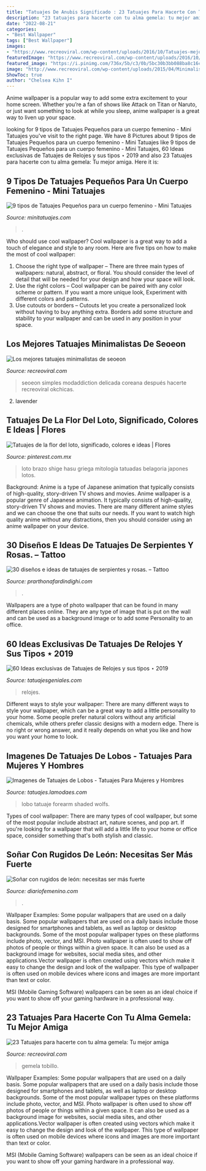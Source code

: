```yaml
---
title: "Tatuajes De Anubis Significado : 23 Tatuajes Para Hacerte Con Tu Alma Gemela: Tu Mejor Amiga"
description: "23 tatuajes para hacerte con tu alma gemela: tu mejor amiga"
date: "2022-08-21"
categories:
- "Best Wallpaper"
tags: ["Best Wallpaper"]
images:
- "https://www.recreoviral.com/wp-content/uploads/2016/10/Tatuajes-mejores-amigas-20-717x700.jpg"
featuredImage: "https://www.recreoviral.com/wp-content/uploads/2016/10/Tatuajes-mejores-amigas-20-717x700.jpg"
featured_image: "https://i.pinimg.com/736x/5b/c3/0b/5bc30b3bb088ba8c16c638ee2dd94ae9--chrysanthemum-tattoo-japan-tattoo.jpg"
image: "http://www.recreoviral.com/wp-content/uploads/2015/04/Minimalistas-16.jpg"
ShowToc: true
author: "Chelsea Kihn I"
---
```



Anime wallpaper is a popular way to add some extra excitement to your home screen. Whether you’re a fan of shows like Attack on Titan or Naruto, or just want something to look at while you sleep, anime wallpaper is a great way to liven up your space.

	

		
looking for 9 tipos de Tatuajes Pequeños para un cuerpo femenino - Mini Tatuajes you've visit to the right page. We have 8 Pictures about 9 tipos de Tatuajes Pequeños para un cuerpo femenino - Mini Tatuajes like 9 tipos de Tatuajes Pequeños para un cuerpo femenino - Mini Tatuajes, 60 Ideas exclusivas de Tatuajes de Relojes y sus tipos ⋆ 2019 and also 23 Tatuajes para hacerte con tu alma gemela: Tu mejor amiga. Here it is:
		
    
## 9 Tipos De Tatuajes Pequeños Para Un Cuerpo Femenino - Mini Tatuajes

<img loading=lazy src="https://minitatuajes.com/wp-content/uploads/2018/10/tatuajes-pajaros-corazones.jpg" onerror="this.onerror=null;this.src='https://tse2.mm.bing.net/th?id=OIP.dadSR9NsbGy98Lct-gU2XgHaFj&amp;pid=15.1';" alt="9 tipos de Tatuajes Pequeños para un cuerpo femenino - Mini Tatuajes">

_Source: minitatuajes.com_

>. 

	

Who should use cool wallpaper?
Cool wallpaper is a great way to add a touch of elegance and style to any room. Here are five tips on how to make the most of cool wallpaper: 
1) Choose the right type of wallpaper – There are three main types of wallpapers: natural, abstract, or floral. You should consider the level of detail that will be needed for your design and how your space will look. 
2) Use the right colors – Cool wallpaper can be paired with any color scheme or pattern. If you want a more unique look, Experiment with different colors and patterns. 
3) Use cutouts or borders – Cutouts let you create a personalized look without having to buy anything extra. Borders add some structure and stability to your wallpaper and can be used in any position in your space.

    
## Los Mejores Tatuajes Minimalistas De Seoeon

<img loading=lazy src="http://www.recreoviral.com/wp-content/uploads/2015/04/Minimalistas-16.jpg" onerror="this.onerror=null;this.src='https://tse4.mm.bing.net/th?id=OIP.wqJaeSUMocqrRFp237oHOAHaE9&amp;pid=15.1';" alt="Los mejores tatuajes minimalistas de seoeon">

_Source: recreoviral.com_

>seoeon simples modaddiction delicada coreana después hacerte recreoviral okchicas. 

	

2. lavender 

    
## Tatuajes De La Flor Del Loto, Significado, Colores E Ideas | Flores

<img loading=lazy src="https://i.pinimg.com/736x/5b/c3/0b/5bc30b3bb088ba8c16c638ee2dd94ae9--chrysanthemum-tattoo-japan-tattoo.jpg" onerror="this.onerror=null;this.src='https://tse4.mm.bing.net/th?id=OIP._sNsezLCZtdGuoQx7PrTyAHaLH&amp;pid=15.1';" alt="Tatuajes de la flor del loto, significado, colores e ideas | Flores">

_Source: pinterest.com.mx_

>loto brazo shige hasu griega mitología tatuadas belagoria japones lotos. 

	

Background: Anime is a type of Japanese animation that typically consists of high-quality, story-driven TV shows and movies.
Anime wallpaper is a popular genre of Japanese animation. It typically consists of high-quality, story-driven TV shows and movies. There are many different anime styles and we can choose the one that suits our needs. If you want to watch high quality anime without any distractions, then you should consider using an anime wallpaper on your device.

    
## 30 Diseños E Ideas De Tatuajes De Serpientes Y Rosas. – Tattoo

<img loading=lazy src="http://prarthonafardindighi.com/wp-content/uploads/2021/07/414df613ac308ae7efbdb019fa48d2ac.jpg" onerror="this.onerror=null;this.src='https://tse3.mm.bing.net/th?id=OIP.likgU7zy5mkMgB5UKLz6IAHaJ3&amp;pid=15.1';" alt="30 diseños e ideas de tatuajes de serpientes y rosas. – Tattoo">

_Source: prarthonafardindighi.com_

>. 

	



Wallpapers are a type of photo wallpaper that can be found in many different places online. They are any type of image that is put on the wall and can be used as a background image or to add some Personality to an office.

    
## 60 Ideas Exclusivas De Tatuajes De Relojes Y Sus Tipos ⋆ 2019

<img loading=lazy src="https://www.tatuajesgeniales.com/wp-content/uploads/2018/09/tattoo-reloj-con-rosas-5.jpg?189db0" onerror="this.onerror=null;this.src='https://tse3.mm.bing.net/th?id=OIP.2TxdNWsR1ApV2tlb8yrR7QAAAA&amp;pid=15.1';" alt="60 Ideas exclusivas de Tatuajes de Relojes y sus tipos ⋆ 2019">

_Source: tatuajesgeniales.com_

>relojes. 

	

Different ways to style your wallpaper:
There are many different ways to style your wallpaper, which can be a great way to add a little personality to your home. Some people prefer natural colors without any artificial chemicals, while others prefer classic designs with a modern edge. There is no right or wrong answer, and it really depends on what you like and how you want your home to look.

    
## Imagenes De Tatuajes De Lobos - Tatuajes Para Mujeres Y Hombres

<img loading=lazy src="http://tatuajes.lamodaes.com/wp-content/uploads/2016/11/tatuaje-de-lobo-en-brazo.jpg" onerror="this.onerror=null;this.src='https://tse4.mm.bing.net/th?id=OIP.TsV-pREeipv9xS3T7PpbewHaLr&amp;pid=15.1';" alt="Imagenes de Tatuajes de Lobos - Tatuajes Para Mujeres y Hombres">

_Source: tatuajes.lamodaes.com_

>lobo tatuaje forearm shaded wolfs. 

	

Types of cool wallpaper:
There are many types of cool wallpaper, but some of the most popular include abstract art, nature scenes, and pop art. If you're looking for a wallpaper that will add a little life to your home or office space, consider something that's both stylish and classic.

    
## Soñar Con Rugidos De León: Necesitas Ser Más Fuerte

<img loading=lazy src="https://static.diariofemenino.com/pictures/articulos/190000/190393-4.jpg" onerror="this.onerror=null;this.src='https://tse1.mm.bing.net/th?id=OIP.k1QqucUx8oojcdmbDLACPQHaJ4&amp;pid=15.1';" alt="Soñar con rugidos de león: necesitas ser más fuerte">

_Source: diariofemenino.com_

>. 

	

Wallpaper Examples: Some popular wallpapers that are used on a daily basis.
Some popular wallpapers that are used on a daily basis include those designed for smartphones and tablets, as well as laptop or desktop backgrounds. Some of the most popular wallpaper types on these platforms include photo, vector, and MSI. 
Photo wallpaper is often used to show off photos of people or things within a given space. It can also be used as a background image for websites, social media sites, and other applications.Vector wallpaper is often created using vectors which make it easy to change the design and look of the wallpaper. This type of wallpaper is often used on mobile devices where icons and images are more important than text or color. 

MSI (Mobile Gaming Software) wallpapers can be seen as an ideal choice if you want to show off your gaming hardware in a professional way.

    
## 23 Tatuajes Para Hacerte Con Tu Alma Gemela: Tu Mejor Amiga

<img loading=lazy src="https://www.recreoviral.com/wp-content/uploads/2016/10/Tatuajes-mejores-amigas-20-717x700.jpg" onerror="this.onerror=null;this.src='https://tse3.mm.bing.net/th?id=OIP.6P8sgQtH_a0yZmpf7IpMTQHaHO&amp;pid=15.1';" alt="23 Tatuajes para hacerte con tu alma gemela: Tu mejor amiga">

_Source: recreoviral.com_

>gemela tobillo. 

	

Wallpaper Examples: Some popular wallpapers that are used on a daily basis.
Some popular wallpapers that are used on a daily basis include those designed for smartphones and tablets, as well as laptop or desktop backgrounds. Some of the most popular wallpaper types on these platforms include photo, vector, and MSI. 
Photo wallpaper is often used to show off photos of people or things within a given space. It can also be used as a background image for websites, social media sites, and other applications.Vector wallpaper is often created using vectors which make it easy to change the design and look of the wallpaper. This type of wallpaper is often used on mobile devices where icons and images are more important than text or color. 

MSI (Mobile Gaming Software) wallpapers can be seen as an ideal choice if you want to show off your gaming hardware in a professional way.

